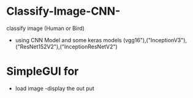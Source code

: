 # Classify-Image-CNN-
classify image (Human or Bird)
- using CNN Model 
  and some keras models (vgg16"),("InceptionV3"), ("ResNet152V2"),("InceptionResNetV2")
# SimpleGUI for 
- load image 
-display the out put
